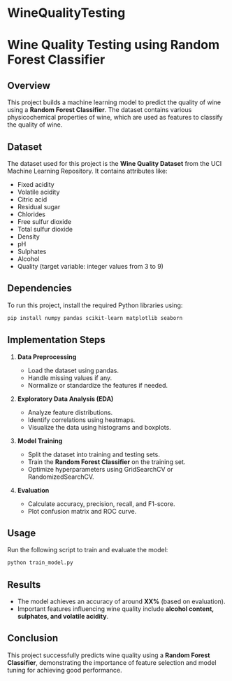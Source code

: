 # WineQualityTesting
# Wine Quality Testing using Random Forest Classifier

## Overview
This project builds a machine learning model to predict the quality of wine using a **Random Forest Classifier**. The dataset contains various physicochemical properties of wine, which are used as features to classify the quality of wine.

## Dataset
The dataset used for this project is the **Wine Quality Dataset** from the UCI Machine Learning Repository. It contains attributes like:
- Fixed acidity
- Volatile acidity
- Citric acid
- Residual sugar
- Chlorides
- Free sulfur dioxide
- Total sulfur dioxide
- Density
- pH
- Sulphates
- Alcohol
- Quality (target variable: integer values from 3 to 9)

## Dependencies
To run this project, install the required Python libraries using:
```bash
pip install numpy pandas scikit-learn matplotlib seaborn
```

## Implementation Steps
1. **Data Preprocessing**
   - Load the dataset using pandas.
   - Handle missing values if any.
   - Normalize or standardize the features if needed.
   
2. **Exploratory Data Analysis (EDA)**
   - Analyze feature distributions.
   - Identify correlations using heatmaps.
   - Visualize the data using histograms and boxplots.
   
3. **Model Training**
   - Split the dataset into training and testing sets.
   - Train the **Random Forest Classifier** on the training set.
   - Optimize hyperparameters using GridSearchCV or RandomizedSearchCV.
   
4. **Evaluation**
   - Calculate accuracy, precision, recall, and F1-score.
   - Plot confusion matrix and ROC curve.
   
## Usage
Run the following script to train and evaluate the model:
```bash
python train_model.py
```

## Results
- The model achieves an accuracy of around **XX%** (based on evaluation).
- Important features influencing wine quality include **alcohol content, sulphates, and volatile acidity**.

## Conclusion
This project successfully predicts wine quality using a **Random Forest Classifier**, demonstrating the importance of feature selection and model tuning for achieving good performance.


